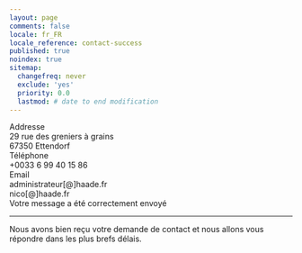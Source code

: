 ```yaml
---
layout: page
comments: false
locale: fr_FR
locale_reference: contact-success
published: true
noindex: true
sitemap:
  changefreq: never
  exclude: 'yes'
  priority: 0.0
  lastmod: # date to end modification
---
```


<div class="contentact">
      <div class="left-side">
        <div class="address details">
          <i class="fas fa-map-marker-alt"></i>
          <div class="topic">Addresse</div>
          <div class="text-one">29 rue des greniers à grains</div>
          <div class="text-two">67350 Ettendorf</div>
        </div>
        <div class="phone details">
          <i class="fas fa-phone-alt"></i>
          <div class="topic">Téléphone</div>
          <div class="text-one">+0033 6 99 40 15 86</div>
          <div class="text-two"></div>
        </div>
        <div class="email details">
          <i class="fas fa-envelope"></i>
          <div class="topic">Email</div>
          <div class="text-one">administrateur[@]haade.fr</div>
          <div class="text-two">nico[@]haade.fr</div>
        </div>
      </div>
      <div class="right-side">
        <div class="topic-success">Votre message a été correctement envoyé</div>
        <hr>
        <p class="content-success">Nous avons bien reçu votre demande de contact et nous allons vous répondre dans les plus brefs délais.</p>
      </div>
</div>